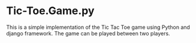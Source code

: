 # Tic-Toe.Game.py
This is a simple implementation of the Tic Tac Toe game using Python and django framework. The game can be played between two players.
